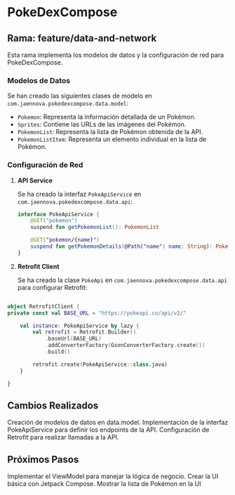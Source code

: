 # PokeDexCompose

## Rama: feature/data-and-network

Esta rama implementa los modelos de datos y la configuración de red para PokeDexCompose.

### Modelos de Datos

Se han creado las siguientes clases de modelo en `com.jaennova.pokedexcompose.data.model`:

- `Pokemon`: Representa la información detallada de un Pokémon.
- `Sprites`: Contiene las URLs de las imágenes del Pokémon.
- `PokemonList`: Representa la lista de Pokémon obtenida de la API.
- `PokemonListItem`: Representa un elemento individual en la lista de Pokémon.

### Configuración de Red

1. **API Service**

   Se ha creado la interfaz `PokeApiService` en `com.jaennova.pokedexcompose.data.api`:

   ```kotlin
   interface PokeApiService {
       @GET("pokemon")
       suspend fun getPokemonList(): PokemonList

       @GET("pokemon/{name}")
       suspend fun getPokemonDetails(@Path("name") name: String): Pokemon
   }

2. **Retrofit Client**

   Se ha creado la clase `PokeApi` en `com.jaennova.pokedexcompose.data.api` para configurar
   Retrofit:

```kotlin

object RetrofitClient {
private const val BASE_URL = "https://pokeapi.co/api/v2/"

    val instance: PokeApiService by lazy {
        val retrofit = Retrofit.Builder()
            .baseUrl(BASE_URL)
            .addConverterFactory(GsonConverterFactory.create())
            .build()

        retrofit.create(PokeApiService::class.java)
    }

}
```
## Cambios Realizados

Creación de modelos de datos en data.model.
Implementación de la interfaz PokeApiService para definir los endpoints de la API.
Configuración de Retrofit para realizar llamadas a la API.

## Próximos Pasos

Implementar el ViewModel para manejar la lógica de negocio.
Crear la UI básica con Jetpack Compose.
Mostrar la lista de Pokémon en la UI